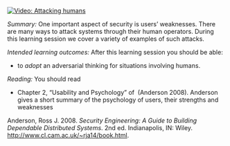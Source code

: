[![Video: Attacking 
humans](https://img.youtube.com/vi/8rS462NDtXo/hqdefault.jpg)](https://youtu.be/8rS462NDtXo) 

*Summary:* One important aspect of security is users’ weaknesses. There
are many ways to attack systems through their human operators. During
this learning session we cover a variety of examples of such attacks.

*Intended learning outcomes:* After this learning session you should be
able:

-   to *adopt* an adversarial thinking for situations involving humans.

*Reading:* You should read

-   Chapter 2, “Usability and Psychology” of  (Anderson 2008). Anderson
    gives a short summary of the psychology of users, their strengths
    and weaknesses

Anderson, Ross J. 2008. *Security Engineering: A Guide to Building
Dependable Distributed Systems*. 2nd ed. Indianapolis, IN: Wiley.
<http://www.cl.cam.ac.uk/~rja14/book.html>.

